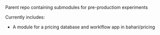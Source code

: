 Parent repo containing submodules for pre-productiom experiments

Currently includes:
- A module for a pricing database and worklflow app in bahari/pricing 